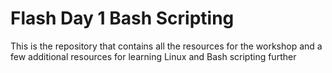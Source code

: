 # Flash Day 1 Bash Scripting
This is the repository that contains all the resources for the workshop and a few additional resources for learning Linux and Bash scripting further
